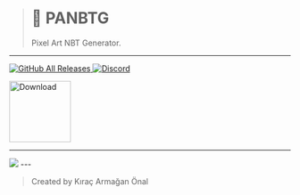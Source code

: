 > # 🎉 PANBTG
> Pixel Art NBT Generator.

---

<p align="left"> 
<a href="https://github.com/TheArmagan/EasyImage/panbtg-releases">
<img alt="GitHub All Releases" src="https://img.shields.io/github/downloads/TheArmagan/panbtg-releases/total?logo=github&style=for-the-badge">
</a>
<a href="https://discord.gg/fCqAh4kh77">
  <img alt="Discord" src="https://img.shields.io/discord/775348842894983171?color=%237289DA&label=JOIN%20TO%20DISCORD&logo=discord&logoColor=%23ffffff&style=for-the-badge">
</a>
</p>
<p align="left">
<a href="https://github.com/TheArmagan/panbtg-releases/releases/latest">
<img alt="Download" width="110" src="https://da-box.herokuapp.com/&1603291592580-7ju_mdbFatB5FzcJ-dlbtn.png">
</a>
</p>

---
<img src="https://cdn.discordapp.com/attachments/775348843696357388/775689219418619924/unknown.png">
---

> Created by Kıraç Armağan Önal

